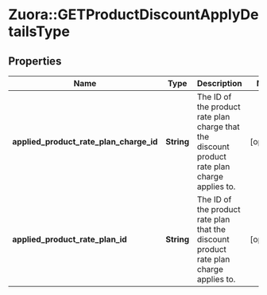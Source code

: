 # Zuora::GETProductDiscountApplyDetailsType

## Properties
Name | Type | Description | Notes
------------ | ------------- | ------------- | -------------
**applied_product_rate_plan_charge_id** | **String** | The ID of the product rate plan charge that the discount product rate plan charge applies to.  | [optional] 
**applied_product_rate_plan_id** | **String** | The ID of the product rate plan that the discount product rate plan charge applies to.  | [optional] 


